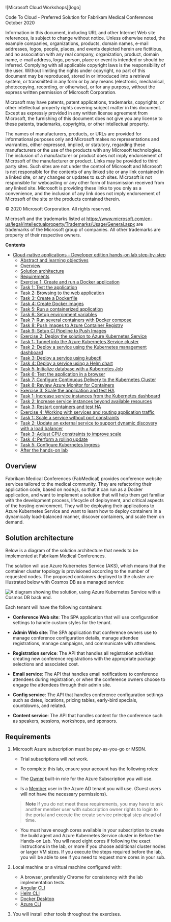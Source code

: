 ![Microsoft Cloud Workshops][logo]

<div class="MCWHeader1">
Code To Cloud - Preferred Solution for Fabrikam Medical Conferences
</div>

<div class="MCWHeader3">
October 2020
</div>

Information in this document, including URL and other Internet Web site references, is subject to change without notice. Unless otherwise noted, the example companies, organizations, products, domain names, e-mail addresses, logos, people, places, and events depicted herein are fictitious, and no association with any real company, organization, product, domain name, e-mail address, logo, person, place or event is intended or should be inferred. Complying with all applicable copyright laws is the responsibility of the user. Without limiting the rights under copyright, no part of this document may be reproduced, stored in or introduced into a retrieval system, or transmitted in any form or by any means (electronic, mechanical, photocopying, recording, or otherwise), or for any purpose, without the express written permission of Microsoft Corporation.

Microsoft may have patents, patent applications, trademarks, copyrights, or other intellectual property rights covering subject matter in this document. Except as expressly provided in any written license agreement from Microsoft, the furnishing of this document does not give you any license to these patents, trademarks, copyrights, or other intellectual property.

The names of manufacturers, products, or URLs are provided for informational purposes only and Microsoft makes no representations and warranties, either expressed, implied, or statutory, regarding these manufacturers or the use of the products with any Microsoft technologies. The inclusion of a manufacturer or product does not imply endorsement of Microsoft of the manufacturer or product. Links may be provided to third party sites. Such sites are not under the control of Microsoft and Microsoft is not responsible for the contents of any linked site or any link contained in a linked site, or any changes or updates to such sites. Microsoft is not responsible for webcasting or any other form of transmission received from any linked site. Microsoft is providing these links to you only as a convenience, and the inclusion of any link does not imply endorsement of Microsoft of the site or the products contained therein.

© 2020 Microsoft Corporation. All rights reserved.

Microsoft and the trademarks listed at https://www.microsoft.com/en-us/legal/intellectualproperty/Trademarks/Usage/General.aspx are trademarks of the Microsoft group of companies. All other trademarks are property of their respective owners.

**Contents**

<!-- TOC -->

- [Cloud-native applications - Developer edition hands-on lab step-by-step](#cloud-native-applications---developer-edition-hands-on-lab-step-by-step)
  - [Abstract and learning objectives](#abstract-and-learning-objectives)
  - [Overview](#overview)
  - [Solution architecture](#solution-architecture)
  - [Requirements](#requirements)
  - [Exercise 1: Create and run a Docker application](#exercise-1-create-and-run-a-docker-application)
  - [Task 1: Test the application](#task-1-test-the-application)
  - [Task 2: Browsing to the web application](#task-2-browsing-to-the-web-application)
  - [Task 3: Create a Dockerfile](#task-3-create-a-dockerfile)
  - [Task 4: Create Docker images](#task-4-create-docker-images)
  - [Task 5: Run a containerized application](#task-5-run-a-containerized-application)
  - [Task 6: Setup environment variables](#task-6-setup-environment-variables)
  - [Task 7: Run several containers with Docker compose](#task-7-run-several-containers-with-docker-compose)
  - [Task 8: Push images to Azure Container Registry](#task-8-push-images-to-azure-container-registry)
  - [Task 9: Setup CI Pipeline to Push Images](#task-9-setup-ci-pipeline-to-push-images)
  - [Exercise 2: Deploy the solution to Azure Kubernetes Service](#exercise-2-deploy-the-solution-to-azure-kubernetes-service)
  - [Task 1: Tunnel into the Azure Kubernetes Service cluster](#task-1-tunnel-into-the-azure-kubernetes-service-cluster)
  - [Task 2: Deploy a service using the Kubernetes management dashboard](#task-2-deploy-a-service-using-the-kubernetes-management-dashboard)
  - [Task 3: Deploy a service using kubectl](#task-3-deploy-a-service-using-kubectl)
  - [Task 4: Deploy a service using a Helm chart](#task-4-deploy-a-service-using-a-helm-chart)
  - [Task 5: Initialize database with a Kubernetes Job](#task-5-initialize-database-with-a-kubernetes-job)
  - [Task 6: Test the application in a browser](#task-6-test-the-application-in-a-browser)
  - [Task 7: Configure Continuous Delivery to the Kubernetes Cluster](#task-7-configure-continuous-delivery-to-the-kubernetes-cluster)
  - [Task 8: Review Azure Monitor for Containers](#task-8-review-azure-monitor-for-containers)
  - [Exercise 3: Scale the application and test HA](#exercise-3-scale-the-application-and-test-ha)
  - [Task 1: Increase service instances from the Kubernetes dashboard](#task-1-increase-service-instances-from-the-kubernetes-dashboard)
  - [Task 2: Increase service instances beyond available resources](#task-2-increase-service-instances-beyond-available-resources)
  - [Task 3: Restart containers and test HA](#task-3-restart-containers-and-test-ha)
  - [Exercise 4: Working with services and routing application traffic](#exercise-4-working-with-services-and-routing-application-traffic)
  - [Task 1: Scale a service without port constraints](#task-1-scale-a-service-without-port-constraints)
  - [Task 2: Update an external service to support dynamic discovery with a load balancer](#task-2-update-an-external-service-to-support-dynamic-discovery-with-a-load-balancer)
  - [Task 3: Adjust CPU constraints to improve scale](#task-3-adjust-cpu-constraints-to-improve-scale)
  - [Task 4: Perform a rolling update](#task-4-perform-a-rolling-update)
  - [Task 5: Configure Kubernetes Ingress](#task-5-configure-kubernetes-ingress)
  - [After the hands-on lab](#after-the-hands-on-lab)

<!-- /TOC -->

## Overview

Fabrikam Medical Conferences (FabMedical) provides conference website services tailored to the medical community. They are refactoring their application code, based on node.js, so that it can run as a Docker application, and want to implement a solution that will help them get familiar with the development process, lifecycle of deployment, and critical aspects of the hosting environment. They will be deploying their applications to Azure Kubernetes Service and want to learn how to deploy containers in a dynamically load-balanced manner, discover containers, and scale them on demand.

## Solution architecture

Below is a diagram of the solution architecture that needs to be implemented at Fabrikam Medical Conferences. 

The solution will use Azure Kubernetes Service (AKS), which means that the container cluster topology is provisioned according to the number of requested nodes. The proposed containers deployed to the cluster are illustrated below with Cosmos DB as a managed service:

![A diagram showing the solution, using Azure Kubernetes Service with a Cosmos DB back end.](Assets/solution-topology.png)

Each tenant will have the following containers:

- **Conference Web site**: The SPA application that will use configuration settings to handle custom styles for the tenant.

- **Admin Web site**: The SPA application that conference owners use to manage conference configuration details, manage attendee registrations, manage campaigns, and communicate with attendees.

- **Registration service**: The API that handles all registration activities creating new conference registrations with the appropriate package selections and associated cost.

- **Email service**: The API that handles email notifications to conference attendees during registration, or when the conference owners choose to engage the attendees through their admin site.

- **Config service**: The API that handles conference configuration settings such as dates, locations, pricing tables, early-bird specials, countdowns, and related.

- **Content service**: The API that handles content for the conference such as speakers, sessions, workshops, and sponsors.

## Requirements

1. Microsoft Azure subscription must be pay-as-you-go or MSDN.

   - Trial subscriptions will _not_ work.

   - To complete this lab, ensure your account has the following roles:

   - The [Owner](https://docs.microsoft.com/azure/role-based-access-control/built-in-roles#owner)
     built-in role for the Azure Subscription you will use.

   - Is a [Member](https://docs.microsoft.com/azure/active-directory/fundamentals/users-default-permissions#member-and-guest-users) user in the Azure AD tenant you will use. (Guest users will not have the necessary permissions).

   > **Note** If you do not meet these requirements, you may have to ask another member user with subscription owner rights to login to the portal and execute the create service principal step ahead of time.

   - You must have enough cores available in your subscription to create the build agent and Azure Kubernetes Service cluster in Before the Hands-on Lab. You will need eight cores if following the exact instructions in the lab, or more if you choose additional cluster nodes or larger VM sizes. If you execute the steps required before the lab, you will be able to see if you need to request more cores in your sub.

2. Local machine or a virtual machine configured with:

   - A browser, preferably Chrome for consistency with the lab implementation tests.
   - [Angular CLI](https://angular.io/cli)
   - [Helm CLI](https://helm.sh/docs/intro/install/)
   - [Docker Desktop](https://www.docker.com/products/docker-desktop)
   - [Azure CLI](https://docs.microsoft.com/en-us/cli/azure/install-azure-cli?view=azure-cli-latest)

3. You will install other tools throughout the exercises.